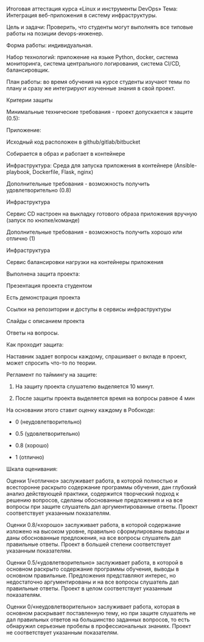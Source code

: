 Итоговая аттестация курса «Linux и инструменты DevOps»
Тема: Интеграция веб-приложения в систему инфраструктуры.

Цель и задачи: Проверить, что студенты могут выполнять все типовые работы на позиции devops-инженер.

Форма работы: индивидуальная.

Набор технологий: приложение на языке Python, docker, система мониторинга, система центрального логирования, система CI/CD, балансировщик.

План работы: во время обучения на курсе студенты изучают темы по плану и сразу же интегрируют изученные знания в свой проект.

Критерии защиты

Минимальные технические требования - проект допускается к защите (0.5):

Приложение:

Исходный код расположен в github/gitlab/bitbucket

Собирается в образ и работает в контейнере

Инфраструктура: Среда для запуска приложения в контейнере (Ansible-playbook, Dockerfile, Flask, nginx)

Дополнительные требования - возможность получить удовлетворительно (0.8)

Инфраструктура

Сервис CD настроен на выкладку готового образа приложения вручную (запуск по кнопке/команде)

Дополнительные требования - возможность получить хорошо или отлично (1)

Инфраструктура

Сервис балансировки нагрузки на контейнеры приложения



Выполнена защита проекта:

Презентация проекта студентом

Есть демонстрация проекта

Ссылки на репозитории и доступы в сервисы инфраструктуры

Слайды с описанием проекта

Ответы на вопросы.



Как проходит защита:

Наставник задает вопросы каждому, спрашивает о вкладе в проект, может спросить что-то по теории. 

Регламент по таймингу на защите:

1) На защиту проекта слушателю выделяется 10 минут. 

2) После защиты проекта выделяется время на вопросы равное 4 мин



На основании этого ставит оценку каждому в Робокоде:

- 0 (неудовлетворительно)

- 0.5 (удовлетворительно)

- 0.8 (хорошо)

- 1 (отлично)



Шкала оценивания:

Оценки 1/«отлично»  заслуживает работа, в которой полностью и всесторонне раскрыто содержание программы обучения, дан глубокий анализ действующей практики, содержится творческий подход к решению вопросов, сделаны обоснованные предложения и на все вопросы при защите слушатель дал аргументированные ответы. Проект соответствует указанным показателям.

Оценки 0.8/«хорошо» заслуживает работа, в которой содержание изложено на высоком уровне, правильно сформулированы выводы и даны обоснованные предложения, на все вопросы слушатель дал правильные ответы. Проект в большей степени соответствует указанным показателям.

Оценки 0.5/«удовлетворительно» заслуживает работа, в которой в основном раскрыто содержание программы обучения, выводы в основном правильные. Предложения представляют интерес, но недостаточно аргументированы и на все вопросы слушатель дал правильные ответы. Проект в целом соответствует указанным показателям.

Оценки 0/«неудовлетворительно» заслуживает работа, которая в основном раскрывает поставленную тему, но при защите слушатель не дал правильных ответов на большинство заданных вопросов, то есть обнаружил серьезные пробелы в профессиональных знаниях. Проект не соответствует указанным показателям.
